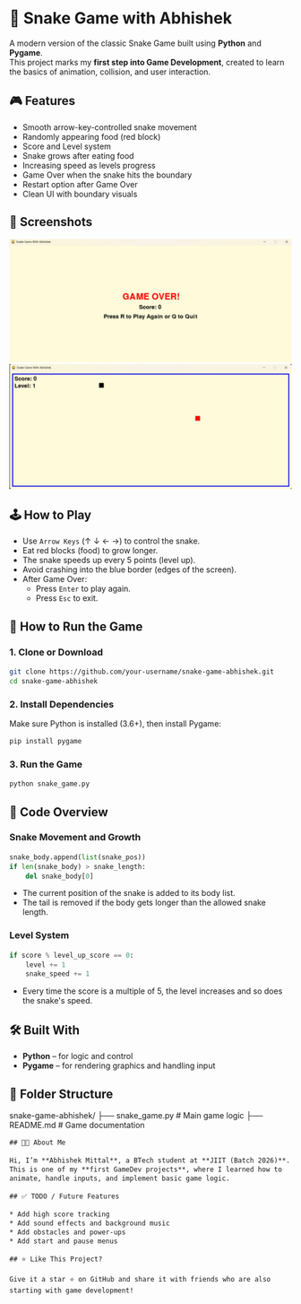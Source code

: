 # 🐍 Snake Game with Abhishek

A modern version of the classic Snake Game built using **Python** and **Pygame**.  
This project marks my **first step into Game Development**, created to learn the basics of animation, collision, and user interaction.

## 🎮 Features

- Smooth arrow-key-controlled snake movement
- Randomly appearing food (red block)
- Score and Level system
- Snake grows after eating food
- Increasing speed as levels progress
- Game Over when the snake hits the boundary
- Restart option after Game Over
- Clean UI with boundary visuals

## 📸 Screenshots


![Gameplay Screenshot](media/SS2.jpg)
![Gameplay Screenshot](media/SS1.jpg)


## 🕹️ How to Play

- Use `Arrow Keys` (↑ ↓ ← →) to control the snake.
- Eat red blocks (food) to grow longer.
- The snake speeds up every 5 points (level up).
- Avoid crashing into the blue border (edges of the screen).
- After Game Over:
  - Press `Enter` to play again.
  - Press `Esc` to exit.

## 🚀 How to Run the Game

### 1. Clone or Download

```bash
git clone https://github.com/your-username/snake-game-abhishek.git
cd snake-game-abhishek
````

### 2. Install Dependencies
Make sure Python is installed (3.6+), then install Pygame:

```bash
pip install pygame
```

### 3. Run the Game

```bash
python snake_game.py
```

## 🧠 Code Overview

### Snake Movement and Growth

```python
snake_body.append(list(snake_pos))
if len(snake_body) > snake_length:
    del snake_body[0]
```

* The current position of the snake is added to its body list.
* The tail is removed if the body gets longer than the allowed snake length.

### Level System

```python
if score % level_up_score == 0:
    level += 1
    snake_speed += 1
```

* Every time the score is a multiple of 5, the level increases and so does the snake's speed.

## 🛠️ Built With

* **Python** – for logic and control
* **Pygame** – for rendering graphics and handling input

## 📁 Folder Structure
snake-game-abhishek/
├── snake_game.py       # Main game logic
├── README.md           # Game documentation
```
## 👨‍💻 About Me

Hi, I’m **Abhishek Mittal**, a BTech student at **JIIT (Batch 2026)**.
This is one of my **first GameDev projects**, where I learned how to animate, handle inputs, and implement basic game logic.

## ✅ TODO / Future Features

* Add high score tracking
* Add sound effects and background music
* Add obstacles and power-ups
* Add start and pause menus

## ⭐ Like This Project?

Give it a star ⭐ on GitHub and share it with friends who are also starting with game development!

